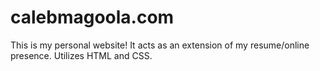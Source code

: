 # calebmagoola.com
This is my personal website! It acts as an extension of my resume/online presence. Utilizes HTML and CSS.
